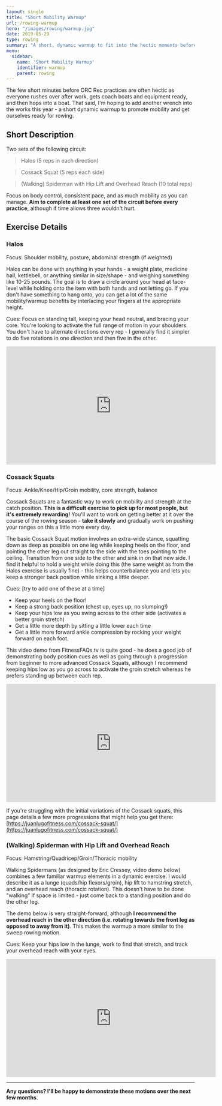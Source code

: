 ```yaml
---
layout: single
title: "Short Mobility Warmup"
url: /rowing-warmup
hero: "/images/rowing/warmup.jpg"
date: 2019-05-29
type: rowing
summary: "A short, dynamic warmup to fit into the hectic moments before a Rec practice."
menu:
  sidebar:
    name: 'Short Mobility Warmup'
    identifier: warmup
    parent: rowing
---
```


The few short minutes before ORC Rec practices are often hectic as everyone rushes over after work, gets coach boats and equipment ready, and then hops into a boat. That said, I'm hoping to add another wrench into the works this year - a short dynamic warmup to promote mobility and get ourselves ready for rowing.

## Short Description

Two sets of the following circuit:

> Halos (5 reps in each direction)

> Cossack Squat (5 reps each side)

> (Walking) Spiderman with Hip Lift and Overhead Reach (10 total reps)

Focus on body control, consistent pace, and as much mobility as you can manage. **Aim to complete at least one set of the circuit before every practice**, although if time allows three wouldn't hurt.

## Exercise Details

### Halos

Focus: Shoulder mobility, posture, abdominal strength (if weighted)

Halos can be done with anything in your hands - a weight plate, medicine ball, kettlebell, or anything similar in size/shape - and weighing something like 10-25 pounds. The goal is to draw a circle around your head at face-level while holding onto the item with both hands and not letting go. If you don't have something to hang onto, you can get a lot of the same mobility/warmup benefits by interlacing your fingers at the appropriate height.

Cues: Focus on standing tall, keeping your head neutral, and bracing your core. You're looking to activate the full range of motion in your shoulders. You don't have to alternate directions every rep - I generally find it simpler to do five rotations in one direction and then five in the other.

<iframe width="560" height="315" src="https://www.youtube.com/embed/2jod0tIkRbo" frameborder="0" allow="accelerometer; autoplay; encrypted-media; gyroscope; picture-in-picture" allowfullscreen></iframe>

### Cossack Squats

Focus: Ankle/Knee/Hip/Groin mobility, core strength, balance

Cossack Squats are a fantastic way to work on mobility and strength at the catch position. **This is a difficult exercise to pick up for most people, but it's extremely rewarding!** You'll want to work on getting better at it over the course of the rowing season - **take it slowly** and gradually work on pushing your ranges on this a little more every day.

The basic Cossack Squat motion involves an extra-wide stance, squatting down as deep as possible on one leg while keeping heels on the floor, and pointing the other leg out straight to the side with the toes pointing to the ceiling. Transition from one side to the other and sink in on that new side. I find it helpful to hold a weight while doing this (the same weight as from the Halos exercise is usually fine) - this helps counterbalance you and lets you keep a stronger back position while sinking a little deeper.

Cues: [try to add one of these at a time]
- Keep your heels on the floor!
- Keep a strong back position (chest up, eyes up, no slumping!)
- Keep your hips low as you swing across to the other side (activates a better groin stretch)
- Get a little more depth by sitting a little lower each time
- Get a little more forward ankle compression by rocking your weight forward on each foot.

This video demo from FitnessFAQs.tv is quite good - he does a good job of demonstrating body position cues as well as going through a progression from beginner to more advanced Cossack Squats, although I recommend keeping hips low as you go across to activate the groin stretch whereas he prefers standing up between each rep.

<iframe width="560" height="315" src="https://www.youtube.com/embed/tpczTeSkHz0" frameborder="0" allow="accelerometer; autoplay; encrypted-media; gyroscope; picture-in-picture" allowfullscreen></iframe>

If you're struggling with the initial variations of the Cossack squats, this page details a few more progressions that might help you get there: [https://juanlugofitness.com/cossack-squat/](https://juanlugofitness.com/cossack-squat/)

### (Walking) Spiderman with Hip Lift and Overhead Reach

Focus: Hamstring/Quadricep/Groin/Thoracic mobility

Walking Spidermans (as designed by Eric Cressey, video demo below) combines a few familiar warmup elements in a dynamic exercise. I would describe it as a lunge (quads/hip flexors/groin), hip lift to hamstring stretch, and an overhead reach (thoracic rotation). This doesn't have to be done "walking" if space is limited - just come back to a standing position and do the other leg.

The demo below is very straight-forward, although **I recommend the overhead reach in the other direction (i.e. rotating towards the front leg as opposed to away from it)**. This makes the warmup a more similar to the sweep rowing motion.

Cues: Keep your hips low in the lunge, work to find that stretch, and track your overhead reach with your eyes.  

<iframe width="560" height="315" src="https://www.youtube.com/embed/W50Jsyc80SA" frameborder="0" allow="accelerometer; autoplay; encrypted-media; gyroscope; picture-in-picture" allowfullscreen></iframe>

<hr>

**Any questions? I'll be happy to demonstrate these motions over the next few months.**
